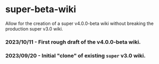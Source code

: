 # super-beta-wiki
Allow for the creation of a super v4.0.0-beta wiki without breaking the production super v3.0 wiki.

### 2023/10/11 - First rough draft of the v4.0.0-beta wiki.

### 2023/09/20 - Initial "clone" of existing `super` v3.0 wiki.
